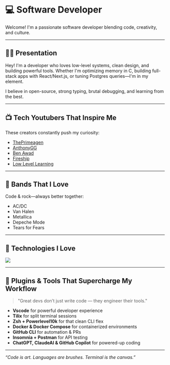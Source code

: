 # 💻 Software Developer

Welcome! I'm a passionate software developer blending code, creativity, and culture.

---

## 👨‍💻 Presentation

Hey! I'm a developer who loves low-level systems, clean design, and building powerful tools. Whether I'm optimizing memory in C, building full-stack apps with React/Next.js, or tuning Postgres queries—I'm in my element.

I believe in open-source, strong typing, brutal debugging, and learning from the best.

---

## 📺 Tech Youtubers That Inspire Me

These creators constantly push my curiosity:

* [ThePrimeagen](https://www.youtube.com/@ThePrimeagen)
* [AnthonyGG](https://www.youtube.com/@anthonygg)
* [Ben Awad](https://www.youtube.com/@BenAwad97)
* [Fireship](https://www.youtube.com/@Fireship)
* [Low Level Learning](https://www.youtube.com/@LowLevelLearning)

---

## 🎸 Bands That I Love

Code & rock—always better together:

* AC/DC
* Van Halen
* Metallica
* Depeche Mode
* Tears for Fears

---

## 🧰 Technologies I Love

[![](https://skillicons.dev/icons?i=bash,c,go,typescript,react,next,tailwindcss,prisma,postgresql,linux,kali,github,docker,aws,vercel)](https://skillicons.dev)

---

## 🧩 Plugins & Tools That Supercharge My Workflow

> "Great devs don’t just write code — they engineer their tools."

* **Vscode** for powerful developer experience
* **Tilix** for split terminal sessions
* **Zsh + Powerlevel10k** for that clean CLI flex
* **Docker & Docker Compose** for containerized environments
* **GitHub CLI** for automation & PRs
* **Insomnia + Postman** for API testing
* **ChatGPT, ClaudeAI & GitHub Copilot** for powered-up coding

---

*“Code is art. Languages are brushes. Terminal is the canvas.”*
